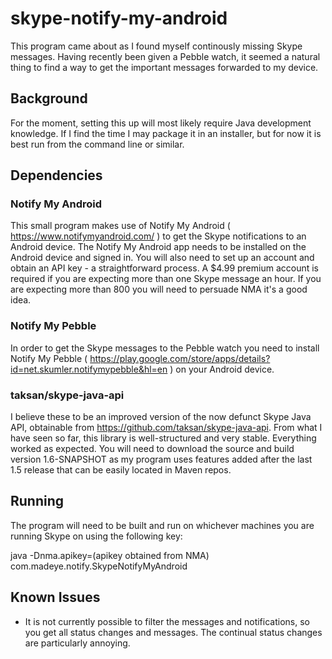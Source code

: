 skype-notify-my-android
=======================

This program came about as I found myself continously missing Skype messages.  Having recently been given a Pebble watch, it seemed a natural thing to find a way to get the important messages forwarded to my device.  

## Background

For the moment, setting this up will most likely require Java development knowledge.  If I find the time I may package it in an installer, but for now it is best run from the command line or similar. 

## Dependencies

### Notify My Android

This small program makes use of Notify My Android ( https://www.notifymyandroid.com/ ) to get the Skype notifications to an Android device.  The Notify My Android app needs to be installed on the Android device and signed in.  You will also need to set up an account and obtain an API key - a straightforward process.  A $4.99 premium account is required if you are expecting more than one Skype message an hour. If you are expecting more than 800 you will need to persuade NMA it's a good idea. 

### Notify My Pebble

In order to get the Skype messages to the Pebble watch you need to install Notify My Pebble ( https://play.google.com/store/apps/details?id=net.skumler.notifymypebble&hl=en ) on your Android device. 

### taksan/skype-java-api

I believe these to be an improved version of the now defunct Skype Java API, obtainable from https://github.com/taksan/skype-java-api.  From what I have seen so far, this library is well-structured and very stable. Everything worked as expected.  You will need to download the source and build version 1.6-SNAPSHOT as my program uses features added after the last 1.5 release that can be easily located in Maven repos. 

## Running

The program will need to be built and run on whichever machines you are running Skype on using the following key:

java -Dnma.apikey=(apikey obtained from NMA) com.madeye.notify.SkypeNotifyMyAndroid

## Known Issues

+ It is not currently possible to filter the messages and notifications, so you get all status changes and messages. The continual status changes are particularly annoying.

